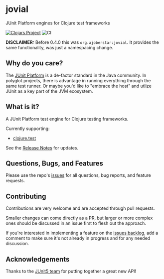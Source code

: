 # jovial

JUnit Platform engines for Clojure test frameworks

[![Clojars Project](https://img.shields.io/clojars/v/dev.clojurephant/jovial.svg)](https://clojars.org/dev.clojurephant/jovial)
![CI](https://github.com/clojurephant/jovial/workflows/CI/badge.svg)

**DISCLAIMER:** Before 0.4.0 this was `org.ajoberstar:jovial`. It provides the same functionality, was just a namespacing change.

## Why do you care?

The [JUnit Platform](https://junit.org/junit5/) is a de-factor standard in the Java community. In polyglot projects, there is advantage in running everything through the same test runner. Or maybe you'd like to "embrace the host" and utlize JUnit as a key part of the JVM ecosystem.

## What is it?

A JUnit Platform test engine for Clojure testing frameworks.

Currently supporting:

- [clojure.test](https://clojure.github.io/clojure/clojure.test-api.html)

See the [Release Notes](https://github.com/ajoberstar/jovial/releases) for updates.

## Questions, Bugs, and Features

Please use the repo's [issues](https://github.com/ajoberstar/jovial/issues)
for all questions, bug reports, and feature requests.

## Contributing

Contributions are very welcome and are accepted through pull requests.

Smaller changes can come directly as a PR, but larger or more complex
ones should be discussed in an issue first to flesh out the approach.

If you're interested in implementing a feature on the
[issues backlog](https://github.com/ajoberstar/jovial/issues), add a comment
to make sure it's not already in progress and for any needed discussion.

## Acknowledgements

Thanks to the [JUnit5 team](https://github.com/junit-team/junit5/graphs/contributors) for putting together a great new API!
